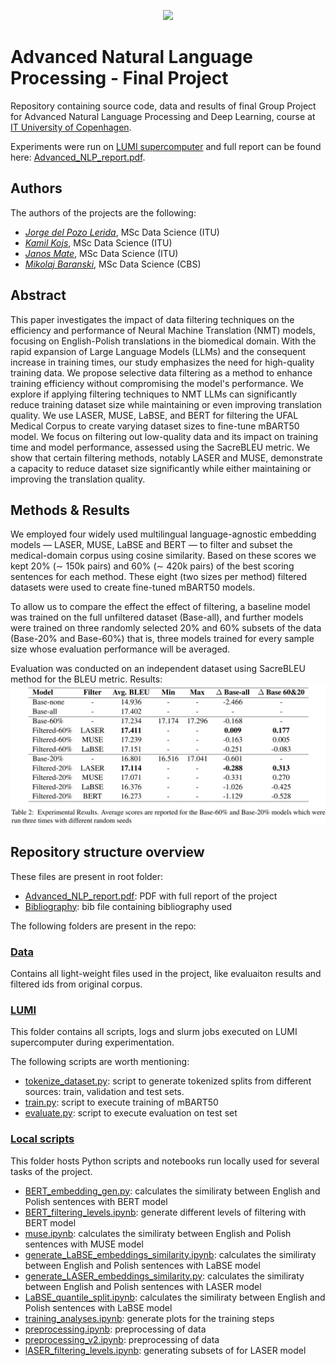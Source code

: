 <p align="center">
    <img src="https://itu.dk/svg/itu/logo_dk.svg">
</p>

# Advanced Natural Language Processing - Final Project

Repository containing source code, data and results of final Group Project for Advanced Natural Language Processing and Deep Learning, course at [IT University of Copenhagen](https://en.itu.dk/).

Experiments were run on [LUMI supercomputer](https://www.lumi-supercomputer.eu/about-lumi/) and full report 
can be found here: [Advanced_NLP_report.pdf](Advanced_NLP_report.pdf).

## Authors
The authors of the projects are the following:
- [*Jorge del Pozo Lerida*](https://github.com/jorgedelpozolerida), MSc Data Science (ITU)
- [*Kamil Kojs*](https://github.com/KamilKojs), MSc Data Science (ITU)
- [*Janos Mate*](https://github.com/matejanos), MSc Data Science (ITU)
- [*Mikolaj Baranski*](https://github.com/MikolajBaranski), MSc Data Science (CBS)



## Abstract
This paper investigates the impact of data filtering techniques on the efficiency and performance of Neural Machine Translation (NMT) models, focusing on English-Polish translations in the biomedical domain. With the rapid expansion of Large Language Models (LLMs) and the consequent increase in training times, our study emphasizes the need for high-quality training data. We propose selective data filtering as a method to enhance training efficiency without compromising the model's performance. We explore if applying filtering techniques to NMT LLMs can significantly reduce training dataset size while maintaining or even improving translation quality. We use LASER, MUSE, LaBSE, and BERT for filtering the UFAL Medical Corpus to create varying dataset sizes to fine-tune mBART50 model. We focus on filtering out low-quality data and its impact on training time and model performance, assessed using the SacreBLEU metric. We show that certain filtering methods, notably LASER and MUSE, demonstrate a capacity to reduce dataset size significantly while either maintaining or improving the translation quality.

## Methods & Results
We employed four widely used multilingual language-agnostic embedding models — LASER, MUSE, LaBSE and BERT —  to filter and subset the medical-domain corpus using cosine similarity.  Based on these scores we kept 20\% ($\sim$ 150k pairs) and 60\% ($\sim$ 420k pairs) of the best scoring sentences for each method. These eight (two sizes per method) filtered datasets were used to create fine-tuned mBART50 models.

To allow us to compare the effect the effect of filtering, a baseline model was trained on the full unfiltered dataset (Base-all), and further models were trained on three randomly selected 20\% and 60\% subsets of the data (Base-20\% and Base-60\%) that is, three models trained for every sample size whose evaluation performance will be averaged.


Evaluation was conducted on an independent dataset using SacreBLEU method for the BLEU metric. Results:
![](results_table.png)

## Repository structure overview

These files are present in root folder:
* [Advanced_NLP_report.pdf](Advanced_NLP_report.pdf): PDF with full report of the project
* [Bibliography](bibliography.bib): bib file containing bibliography used

The following folders are present in the repo:

### [Data](data/)
Contains all light-weight files used in the project, like evaluaiton results and filtered ids
from original corpus.

### [LUMI](LUMI/)
This folder contains all scripts, logs and slurm jobs executed on LUMI supercomputer 
during experimentation. 

The following scripts are worth mentioning:
* [tokenize_dataset.py](LUMI/src/tokenize_dataset.py): script to generate tokenized splits from different sources: train, validation and test sets.
* [train.py](LUMI/src/train.py): script to execute training of mBART50
* [evaluate.py](LUMI/src/evaluate.py): script to execute evaluation on test set


### [Local scripts](src/)
This folder hosts Python scripts and notebooks run locally used for several tasks
of the project.
* [BERT_embedding_gen.py](src/BERT_embedding_gen.py): calculates the similiraty between English and Polish sentences with BERT model
* [BERT_filtering_levels.ipynb](src/BERT_filtering_levels.ipynb): generate different levels of filtering with BERT model
* [muse.ipynb](src/muse.ipynb): calculates the similiraty between English and Polish sentences with MUSE model
* [generate_LaBSE_embeddings_similarity.ipynb](src/generate_LaBSE_embeddings_similarity.ipynb): calculates the similiraty between English and Polish sentences with LaBSE model
* [generate_LASER_embeddings_similarity.py](src/generate_LASER_embeddings_similarity.ipynb): calculates the similiraty between English and Polish sentences with LASER model
* [LaBSE_quantile_split.ipynb](src/LaBSE_quantile_split.ipynb): calculates the similiraty between English and Polish sentences with LaBSE model
* [training_analyses.ipynb](src/training_analyses.ipynb): generate plots for the training steps
* [preprocessing.ipynb](src/preprocessing.ipynb): preprocessing of data
* [preprocessing_v2.ipynb](src/preprocessing_v2.ipynb): preprocessing of data
* [lASER_filtering_levels.ipynb](src/lASER_filtering_levels.ipynb): generating subsets of for LASER model
